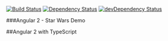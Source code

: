 [![Build Status](https://travis-ci.org/dbreuer/angular2-star-wars-beta-test.svg)](https://travis-ci.org/dbreuer/angular2-star-wars-beta-test)
[![Dependency Status](https://david-dm.org/dbreuer/angular2-star-wars-beta-test.svg)](https://david-dm.org/dbreuer/angular2-star-wars-beta-test)
[![devDependency Status](https://david-dm.org/dbreuer/angular2-star-wars-beta-test/dev-status.svg)](https://david-dm.org/dbreuer/angular2-star-wars-beta-test#info=devDependencies)

###Angular 2  - Star Wars Demo


##Angular 2 with TypeScript

